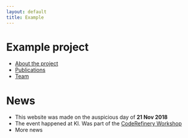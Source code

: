 ```yaml
---
layout: default
title: Example
---
```


# Example project

- [About the project](about)
- [Publications](publications)
- [Team](team)

# News

- This website was made on the auspicious day of **21 Nov 2018**
- The event happened at KI. Was part of the [CodeRefinery Workshop](https://coderefinery.org/workshops/2019-11-19-stockholm/)
- More news
